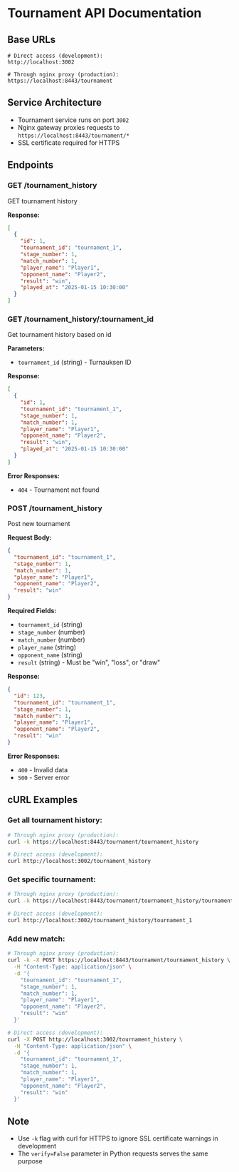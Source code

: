 # Tournament API Documentation

## Base URLs
```
# Direct access (development):
http://localhost:3002

# Through nginx proxy (production):
https://localhost:8443/tournament
```

## Service Architecture
- Tournament service runs on port `3002`
- Nginx gateway proxies requests to `https://localhost:8443/tournament/*`
- SSL certificate required for HTTPS

## Endpoints

### GET /tournament_history
GET tournament history

**Response:**
```json
[
  {
    "id": 1,
    "tournament_id": "tournament_1",
    "stage_number": 1,
    "match_number": 1,
    "player_name": "Player1",
    "opponent_name": "Player2",
    "result": "win",
    "played_at": "2025-01-15 10:30:00"
  }
]
```

### GET /tournament_history/:tournament_id
Get tournament history based on id

**Parameters:**
- `tournament_id` (string) - Turnauksen ID

**Response:**
```json
[
  {
    "id": 1,
    "tournament_id": "tournament_1",
    "stage_number": 1,
    "match_number": 1,
    "player_name": "Player1",
    "opponent_name": "Player2",
    "result": "win",
    "played_at": "2025-01-15 10:30:00"
  }
]
```

**Error Responses:**
- `404` - Tournament not found

### POST /tournament_history
Post new tournament

**Request Body:**
```json
{
  "tournament_id": "tournament_1",
  "stage_number": 1,
  "match_number": 1,
  "player_name": "Player1",
  "opponent_name": "Player2",
  "result": "win"
}
```

**Required Fields:**
- `tournament_id` (string)
- `stage_number` (number)
- `match_number` (number)
- `player_name` (string)
- `opponent_name` (string)
- `result` (string) - Must be "win", "loss", or "draw"

**Response:**
```json
{
  "id": 123,
  "tournament_id": "tournament_1",
  "stage_number": 1,
  "match_number": 1,
  "player_name": "Player1",
  "opponent_name": "Player2",
  "result": "win"
}
```

**Error Responses:**
- `400` - Invalid data
- `500` - Server error

## cURL Examples

### Get all tournament history:
```bash
# Through nginx proxy (production):
curl -k https://localhost:8443/tournament/tournament_history

# Direct access (development):
curl http://localhost:3002/tournament_history
```

### Get specific tournament:
```bash
# Through nginx proxy (production):
curl -k https://localhost:8443/tournament/tournament_history/tournament_1

# Direct access (development):
curl http://localhost:3002/tournament_history/tournament_1
```

### Add new match:
```bash
# Through nginx proxy (production):
curl -k -X POST https://localhost:8443/tournament/tournament_history \
  -H "Content-Type: application/json" \
  -d '{
    "tournament_id": "tournament_1",
    "stage_number": 1,
    "match_number": 1,
    "player_name": "Player1",
    "opponent_name": "Player2",
    "result": "win"
  }'

# Direct access (development):
curl -X POST http://localhost:3002/tournament_history \
  -H "Content-Type: application/json" \
  -d '{
    "tournament_id": "tournament_1",
    "stage_number": 1,
    "match_number": 1,
    "player_name": "Player1",
    "opponent_name": "Player2",
    "result": "win"
  }'
```

## Note
- Use `-k` flag with curl for HTTPS to ignore SSL certificate warnings in development
- The `verify=False` parameter in Python requests serves the same purpose
